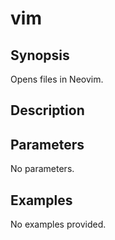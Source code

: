# vim

## Synopsis

Opens files in Neovim.

## Description



## Parameters
No parameters.
## Examples
No examples provided.
